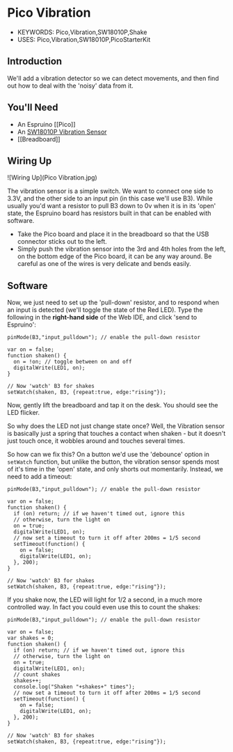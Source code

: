 <!--- Copyright (c) 2015 Gordon Williams, Pur3 Ltd. See the file LICENSE for copying permission. -->
Pico Vibration
===============

* KEYWORDS: Pico,Vibration,SW18010P,Shake
* USES: Pico,Vibration,SW18010P,PicoStarterKit

Introduction
-----------

We'll add a vibration detector so we can detect movements, and then find out how to deal with the 'noisy' data from it.

You'll Need
----------

* An Espruino [[Pico]]
* An [SW18010P Vibration Sensor](/Vibration)
* [[Breadboard]]

Wiring Up
--------

![Wiring Up](Pico Vibration.jpg)

The vibration sensor is a simple switch. We want to connect one side to 3.3V, and the other side to an input pin (in this case we'll use B3). While usually you'd want a resistor to pull B3 down to 0v when it is in its 'open' state, the Espruino board has resistors built in that can be enabled with software.

* Take the Pico board and place it in the breadboard so that the USB connector sticks out to the left.
* Simply push the vibration sensor into the 3rd and 4th holes from the left, on the bottom edge of the Pico board, it can be any way around. Be careful as one of the wires is very delicate and bends easily.

Software
-------

Now, we just need to set up the 'pull-down' resistor, and to respond when an input is detected (we'll toggle the state of the Red LED). Type the following in the **right-hand side** of the Web IDE, and click 'send to Espruino':

```
pinMode(B3,"input_pulldown"); // enable the pull-down resistor

var on = false;
function shaken() {
  on = !on; // toggle between on and off
  digitalWrite(LED1, on);
}

// Now 'watch' B3 for shakes
setWatch(shaken, B3, {repeat:true, edge:"rising"});
```

Now, gently lift the breadboard and tap it on the desk. You should see the LED flicker.

So why does the LED not just change state once? Well, the Vibration sensor is basically just a spring that touches a contact when shaken - but it doesn't just touch once, it wobbles around and touches several times.

So how can we fix this? On a button we'd use the 'debounce' option in `setWatch` function, but unlike the button, the vibration sensor spends most of it's time in the 'open' state, and only shorts out momentarily. Instead, we need to add a timeout:

```
pinMode(B3,"input_pulldown"); // enable the pull-down resistor

var on = false;
function shaken() {
  if (on) return; // if we haven't timed out, ignore this
  // otherwise, turn the light on
  on = true;
  digitalWrite(LED1, on);
  // now set a timeout to turn it off after 200ms = 1/5 second
  setTimeout(function() {
    on = false;
    digitalWrite(LED1, on);
  }, 200);
}

// Now 'watch' B3 for shakes
setWatch(shaken, B3, {repeat:true, edge:"rising"});
```

If you shake now, the LED will light for 1/2 a second, in a much more controlled way. In fact you could even use this to count the shakes:

```
pinMode(B3,"input_pulldown"); // enable the pull-down resistor

var on = false;
var shakes = 0;
function shaken() {
  if (on) return; // if we haven't timed out, ignore this
  // otherwise, turn the light on
  on = true;
  digitalWrite(LED1, on);
  // count shakes
  shakes++;
  console.log("Shaken "+shakes+" times");
  // now set a timeout to turn it off after 200ms = 1/5 second
  setTimeout(function() {
    on = false;
    digitalWrite(LED1, on);
  }, 200);
}

// Now 'watch' B3 for shakes
setWatch(shaken, B3, {repeat:true, edge:"rising"});
```
